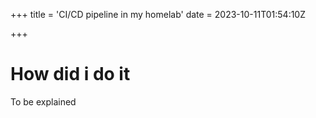 +++
title = 'CI/CD pipeline in my homelab'
date = 2023-10-11T01:54:10Z

+++




# How did i do it 

To be explained





